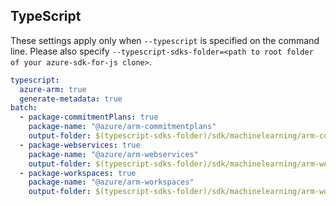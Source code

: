 ## TypeScript

These settings apply only when `--typescript` is specified on the command line.
Please also specify `--typescript-sdks-folder=<path to root folder of your azure-sdk-for-js clone>`.

``` yaml $(typescript)
typescript:
  azure-arm: true
  generate-metadata: true
batch:
  - package-commitmentPlans: true
    package-name: "@azure/arm-commitmentplans"
    output-folder: $(typescript-sdks-folder)/sdk/machinelearning/arm-commitmentplans
  - package-webservices: true
    package-name: "@azure/arm-webservices"
    output-folder: $(typescript-sdks-folder)/sdk/machinelearning/arm-webservices
  - package-workspaces: true
    package-name: "@azure/arm-workspaces"
    output-folder: $(typescript-sdks-folder)/sdk/machinelearning/arm-workspaces
```
